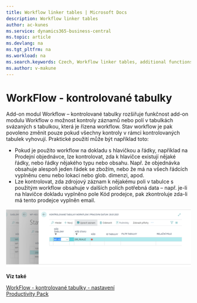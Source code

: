 ```yaml
---
title: Workflow linker tables | Microsoft Docs
description: Workflow linker tables
author: ac-kunes
ms.service: dynamics365-business-central
ms.topic: article
ms.devlang: na
ms.tgt_pltfrm: na
ms.workload: na
ms.search.keywords: Czech, Workflow linker tables, additional functions
ms.author: v-makune
---
```

# WorkFlow - kontrolované tabulky

Add-on modul Workflow – kontrolované tabulky rozšiřuje funkčnost add-on modulu Workflow o možnost kontroly záznamů nebo polí v tabulkách svázaných s tabulkou, která je řízena workflow.
Stav workflow je pak povoleno změnit pouze pokud všechny kontroly v rámci kontrolovaných tabulek vyhovují. Praktické použití může být například toto:

- Pokud je použito workflow na dokladu s hlavičkou a řádky, například na Prodejní objednávce, lze kontrolovat, zda k hlavičce existují nějaké řádky, nebo řádky nějakého typu nebo obsahu. Např. že objednávka obsahuje alespoň jeden řádek se zbožím, nebo že má na všech řádcích vyplněnu cenu nebo lokaci nebo glob. dimenzi, apod.
- Lze kontrolovat, zda zdrojový záznam k nějakému poli v tabulce s použitým workflow obsahuje v dalších polích potřebná data – např. je-li na hlavičce dokladu vyplněno pole Kód prodejce, pak zkontroluje zda-li má tento prodejce vyplněn email.

![WorkFlow - kontrolované tabulky](media/workflow_tables.png "WorkFlow - kontrolované tabulky")

**Viz také**

[WorkFlow - kontrolované tabulky - nastavení](ac-workflow-linker-tables-setup.md)  
[Productivity Pack](ac-productivity-pack.md)

